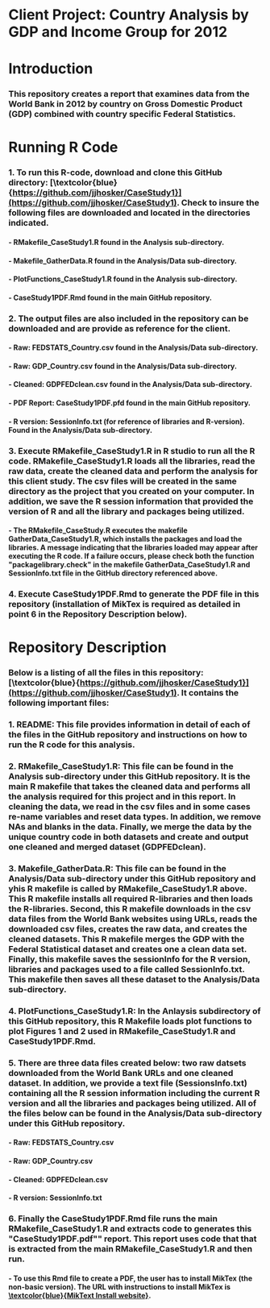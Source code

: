 # Client Project:  Country Analysis by GDP and Income Group for 2012
# Introduction
### This repository creates a report that examines data from the World Bank in 2012 by country on Gross Domestic Product (GDP) combined with country specific Federal Statistics.   

# Running R Code
### 1. To run this R-code, download and clone this GitHub directory:  [\textcolor{blue}{https://github.com/jjhosker/CaseStudy1}](https://github.com/jjhosker/CaseStudy1).  Check to insure the following files are downloaded and located in the directories indicated.  
####     - RMakefile_CaseStudy1.R found in the Analysis sub-directory.
####     - Makefile_GatherData.R found in the Analysis/Data sub-directory.
####     - PlotFunctions_CaseStudy1.R found in the Analysis sub-directory.
####     - CaseStudy1PDF.Rmd found in the main GitHub repository.

### 2. The output files are also included in the repository can be downloaded and are provide as reference for the client.
####     - Raw:      FEDSTATS_Country.csv found in the Analysis/Data sub-directory.
####     - Raw:      GDP_Country.csv found in the Analysis/Data sub-directory.
####     - Cleaned:  GDPFEDclean.csv found in the Analysis/Data sub-directory.
####     - PDF Report:  CaseStudy1PDF.pfd found in the main GitHub repository.
####     - R version:  SessionInfo.txt (for reference of libraries and R-version).  Found in the Analysis/Data sub-directory.

### 3.  Execute RMakefile_CaseStudy1.R in R studio to run all the R code. RMakefile_CaseStudy1.R loads all the libraries, read the raw data, create the cleaned data and perform the analysis for this client study.  The csv files will be created in the same directory as the project that you created on your computer.  In addition, we save the R session information that provided the version of R and all the library and packages being utilized.  
####     - The RMakefile_CaseStudy.R executes the makefile GatherData_CaseStudy1.R, which installs the packages and load the libraries.  A message indicating that the libraries loaded may appear after executing the R code.  If a failure occurs, please check both the function "packagelibrary.check" in the makefile GatherData_CaseStudy1.R and SessionInfo.txt file in the GitHub directory referenced above.

### 4.  Execute CaseStudy1PDF.Rmd to generate the PDF file in this repository (installation of MikTex is required as detailed in point 6 in the Repository Description below).

# Repository Description
### Below is a listing of all the files in this repository: [\textcolor{blue}{https://github.com/jjhosker/CaseStudy1}](https://github.com/jjhosker/CaseStudy1).  It contains the following important files:

###   1.  README:  This file provides information in detail of each of the files in the GitHub repository and instructions on how to run the R code for this analysis. 
  
###   2.  RMakefile_CaseStudy1.R:  This file can be found in the Analysis sub-directory under this GitHub repository.   It is the main R makefile that takes the cleaned data and performs all the analysis required for this project and in this report. In cleaning the data, we read in the csv files and in some cases re-name variables and reset data types.  In addition, we remove NAs and blanks in the data.  Finally, we merge the data by the unique country code in both datasets and create and output one cleaned and merged dataset (GDPFEDclean).
  
###   3. Makefile_GatherData.R:  This file can be found in the Analysis/Data sub-directory under this GitHub repository and yhis R makefile is called by RMakefile_CaseStudy1.R above.  This R makefile installs all required R-libraries and then loads the R-libraries.  Second, this R makefile downloads in the csv data files from the World Bank websites using URLs, reads the downloaded csv files, creates the raw data, and creates the cleaned datasets.   This R makefile merges the GDP with the Federal Statistical dataset and creates one a clean data set.  Finally, this makefile saves the sessionInfo for the R version, libraries and packages used to a file called SessionInfo.txt.   This makefile then saves all these dataset to the Analysis/Data sub-directory.

###   4. PlotFunctions_CaseStudy1.R:  In the Anlaysis subdirectory of this GitHub repository, this R Makefile loads plot functions to plot Figures 1 and 2 used in RMakefile_CaseStudy1.R and CaseStudy1PDF.Rmd.

###   5. There are three data files created below:  two raw datsets downloaded from the World Bank URLs and one cleaned dataset.   In addition, we provide a text file (SessionsInfo.txt) containing all the R session information including the current R version and all the libraries and packages being utilized.  All of the files below can be found in the Analysis/Data sub-directory under this GitHub repository. 
####     - Raw:  FEDSTATS_Country.csv
####     - Raw:  GDP_Country.csv
####     - Cleaned:  GDPFEDclean.csv
####     - R version:  SessionInfo.txt

###   6. Finally the CaseStudy1PDF.Rmd file runs the main RMakefile_CaseStudy1.R and extracts code to generates this "CaseStudy1PDF.pdf"" report. This report uses code that that is extracted from the main RMakefile_CaseStudy1.R and then run.
####      - To use this Rmd file to create a PDF, the user has to install MikTex (the non-basic version).  The URL with instructions to install MikTex is [\textcolor{blue}{MikText Install website}](https://miktex.org/howto/install-miktex).
